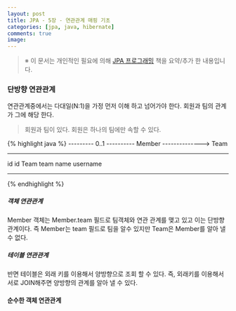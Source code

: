 ```yaml
---
layout: post
title: JPA - 5장 - 연관관계 매핑 기초
categories: [jpa, java, hibernate]
comments: true
image:
---
```

> ※ 이 문서는 개인적인 필요에 의해 [JPA 프로그래밍](http://www.acornpub.co.kr/book/jpa-programmig) 책을 요약/추가 한 내용입니다.

### 단방향 연관관계
연관관계중에서는 다대일(N:1)을 가정 먼저 이해 하고 넘어가야 한다. 회원과 팀의 관계가 그에 해당 한다.

> 회원과 팀이 있다.
> 회원은 하나의 팀에만 속할 수 있다.

{% highlight java %}
---------           0..1  ----------
Member    --------------> Team
---------                 ----------
id                        id
Team team                 name
username
---------                 ----------
{% endhighlight %}

##### 객체 연관관계
Member 객체는 Member.team 필드로 팀객체와 연관 관계를 맺고 있고 이는 단방향 관계이다.
즉 Member는 team 필드로 팀을 알수 있지만 Team은 Member를 알아 낼 수 없다.

##### 테이블 연관관계
반면 테이블은 외래 키를 이용해서 양방향으로 조회 할 수 있다. 즉, 외래키를 이용해서 서로 JOIN해주면 양방향의 관계를 알아 낼 수 있다.


#### 순수한 객체 연관관계



<!--more-->
